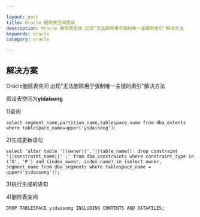 ```yaml
---

layout: post
title: Oracle 删除表空间错误
description: Oracle 删除表空间 出现"无法删除用于强制唯一主键的索引"解决方法
keywords: oracle
category: oracle

---
```


## 解决方案

Oracle删除表空间 出现"无法删除用于强制唯一主键的索引"解决方法

假设表空间为**yidaisong**

1)查询

```
select segment_name,partition_name,tablespace_name from dba_extents where tablespace_name=upper('yidaisong');
```

2)生成更新语句

```
select 'alter table '||owner||'.'||table_name||' drop constraint '||constraint_name||' ;' from dba_constraints where constraint_type in ('U', 'P') and (index_owner, index_name) in (select owner, segment_name from dba_segments where tablespace_name = upper('yidaisong'));
```

3)执行生成的语句

4)删除表空间

```
DROP TABLESPACE yidaisong INCLUDING CONTENTS AND DATAFILES;
```